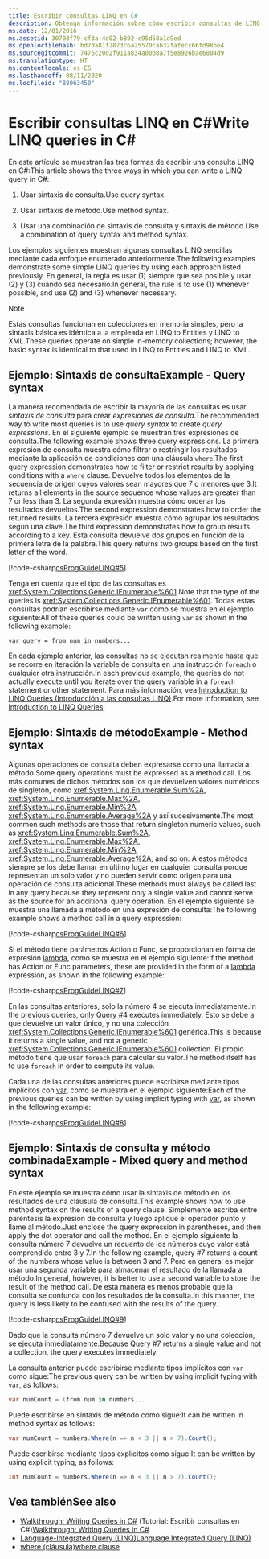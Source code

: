 ```yaml
---
title: Escribir consultas LINQ en C#
description: Obtenga información sobre cómo escribir consultas de LINQ en C#.
ms.date: 12/01/2016
ms.assetid: 30703f79-cf3a-4d02-b892-c95d58a1d9ed
ms.openlocfilehash: bd7da81f2873c6a25570cab32fafecc66fd98be4
ms.sourcegitcommit: 7476c20d2f911a834a00b8a7f5e8926bae6804d9
ms.translationtype: HT
ms.contentlocale: es-ES
ms.lasthandoff: 08/11/2020
ms.locfileid: "88063450"
---
```

# <a name="write-linq-queries-in-c"></a><span data-ttu-id="a8eed-103">Escribir consultas LINQ en C\#</span><span class="sxs-lookup"><span data-stu-id="a8eed-103">Write LINQ queries in C\#</span></span>

<span data-ttu-id="a8eed-104">En este artículo se muestran las tres formas de escribir una consulta LINQ en C#:</span><span class="sxs-lookup"><span data-stu-id="a8eed-104">This article shows the three ways in which you can write a LINQ query in C#:</span></span>

1. <span data-ttu-id="a8eed-105">Usar sintaxis de consulta.</span><span class="sxs-lookup"><span data-stu-id="a8eed-105">Use query syntax.</span></span>

2. <span data-ttu-id="a8eed-106">Usar sintaxis de método.</span><span class="sxs-lookup"><span data-stu-id="a8eed-106">Use method syntax.</span></span>

3. <span data-ttu-id="a8eed-107">Usar una combinación de sintaxis de consulta y sintaxis de método.</span><span class="sxs-lookup"><span data-stu-id="a8eed-107">Use a combination of query syntax and method syntax.</span></span>

<span data-ttu-id="a8eed-108">Los ejemplos siguientes muestran algunas consultas LINQ sencillas mediante cada enfoque enumerado anteriormente.</span><span class="sxs-lookup"><span data-stu-id="a8eed-108">The following examples demonstrate some simple LINQ queries by using each approach listed previously.</span></span> <span data-ttu-id="a8eed-109">En general, la regla es usar (1) siempre que sea posible y usar (2) y (3) cuando sea necesario.</span><span class="sxs-lookup"><span data-stu-id="a8eed-109">In general, the rule is to use (1) whenever possible, and use (2) and (3) whenever necessary.</span></span>

> [!NOTE]
> <span data-ttu-id="a8eed-110">Estas consultas funcionan en colecciones en memoria simples, pero la sintaxis básica es idéntica a la empleada en LINQ to Entities y LINQ to XML.</span><span class="sxs-lookup"><span data-stu-id="a8eed-110">These queries operate on simple in-memory collections; however, the basic syntax is identical to that used in LINQ to Entities and LINQ to XML.</span></span>

## <a name="example---query-syntax"></a><span data-ttu-id="a8eed-111">Ejemplo: Sintaxis de consulta</span><span class="sxs-lookup"><span data-stu-id="a8eed-111">Example - Query syntax</span></span>

<span data-ttu-id="a8eed-112">La manera recomendada de escribir la mayoría de las consultas es usar *sintaxis de consulta* para crear *expresiones de consulta*.</span><span class="sxs-lookup"><span data-stu-id="a8eed-112">The recommended way to write most queries is to use *query syntax* to create *query expressions*.</span></span> <span data-ttu-id="a8eed-113">En el siguiente ejemplo se muestran tres expresiones de consulta.</span><span class="sxs-lookup"><span data-stu-id="a8eed-113">The following example shows three query expressions.</span></span> <span data-ttu-id="a8eed-114">La primera expresión de consulta muestra cómo filtrar o restringir los resultados mediante la aplicación de condiciones con una cláusula `where`.</span><span class="sxs-lookup"><span data-stu-id="a8eed-114">The first query expression demonstrates how to filter or restrict results by applying conditions with a `where` clause.</span></span> <span data-ttu-id="a8eed-115">Devuelve todos los elementos de la secuencia de origen cuyos valores sean mayores que 7 o menores que 3.</span><span class="sxs-lookup"><span data-stu-id="a8eed-115">It returns all elements in the source sequence whose values are greater than 7 or less than 3.</span></span> <span data-ttu-id="a8eed-116">La segunda expresión muestra cómo ordenar los resultados devueltos.</span><span class="sxs-lookup"><span data-stu-id="a8eed-116">The second expression demonstrates how to order the returned results.</span></span> <span data-ttu-id="a8eed-117">La tercera expresión muestra cómo agrupar los resultados según una clave.</span><span class="sxs-lookup"><span data-stu-id="a8eed-117">The third expression demonstrates how to group results according to a key.</span></span> <span data-ttu-id="a8eed-118">Esta consulta devuelve dos grupos en función de la primera letra de la palabra.</span><span class="sxs-lookup"><span data-stu-id="a8eed-118">This query returns two groups based on the first letter of the word.</span></span>

[!code-csharp[csProgGuideLINQ#5](~/samples/snippets/csharp/concepts/linq/how-to-write-linq-queries_1.cs)]

<span data-ttu-id="a8eed-119">Tenga en cuenta que el tipo de las consultas es <xref:System.Collections.Generic.IEnumerable%601>.</span><span class="sxs-lookup"><span data-stu-id="a8eed-119">Note that the type of the queries is <xref:System.Collections.Generic.IEnumerable%601>.</span></span> <span data-ttu-id="a8eed-120">Todas estas consultas podrían escribirse mediante `var` como se muestra en el ejemplo siguiente:</span><span class="sxs-lookup"><span data-stu-id="a8eed-120">All of these queries could be written using `var` as shown in the following example:</span></span>

`var query = from num in numbers...`

<span data-ttu-id="a8eed-121">En cada ejemplo anterior, las consultas no se ejecutan realmente hasta que se recorre en iteración la variable de consulta en una instrucción `foreach` o cualquier otra instrucción.</span><span class="sxs-lookup"><span data-stu-id="a8eed-121">In each previous example, the queries do not actually execute until you iterate over the query variable in a `foreach` statement or other statement.</span></span> <span data-ttu-id="a8eed-122">Para más información, vea [Introduction to LINQ Queries (Introducción a las consultas LINQ)](../programming-guide/concepts/linq/introduction-to-linq-queries.md).</span><span class="sxs-lookup"><span data-stu-id="a8eed-122">For more information, see [Introduction to LINQ Queries](../programming-guide/concepts/linq/introduction-to-linq-queries.md).</span></span>

## <a name="example---method-syntax"></a><span data-ttu-id="a8eed-123">Ejemplo: Sintaxis de método</span><span class="sxs-lookup"><span data-stu-id="a8eed-123">Example - Method syntax</span></span>

<span data-ttu-id="a8eed-124">Algunas operaciones de consulta deben expresarse como una llamada a método.</span><span class="sxs-lookup"><span data-stu-id="a8eed-124">Some query operations must be expressed as a method call.</span></span> <span data-ttu-id="a8eed-125">Los más comunes de dichos métodos son los que devuelven valores numéricos de singleton, como <xref:System.Linq.Enumerable.Sum%2A>, <xref:System.Linq.Enumerable.Max%2A>, <xref:System.Linq.Enumerable.Min%2A>, <xref:System.Linq.Enumerable.Average%2A> y así sucesivamente.</span><span class="sxs-lookup"><span data-stu-id="a8eed-125">The most common such methods are those that return singleton numeric values, such as <xref:System.Linq.Enumerable.Sum%2A>, <xref:System.Linq.Enumerable.Max%2A>, <xref:System.Linq.Enumerable.Min%2A>, <xref:System.Linq.Enumerable.Average%2A>, and so on.</span></span> <span data-ttu-id="a8eed-126">A estos métodos siempre se los debe llamar en último lugar en cualquier consulta porque representan un solo valor y no pueden servir como origen para una operación de consulta adicional.</span><span class="sxs-lookup"><span data-stu-id="a8eed-126">These methods must always be called last in any query because they represent only a single value and cannot serve as the source for an additional query operation.</span></span> <span data-ttu-id="a8eed-127">En el ejemplo siguiente se muestra una llamada a método en una expresión de consulta:</span><span class="sxs-lookup"><span data-stu-id="a8eed-127">The following example shows a method call in a query expression:</span></span>

[!code-csharp[csProgGuideLINQ#6](~/samples/snippets/csharp/concepts/linq/how-to-write-linq-queries_2.cs)]

<span data-ttu-id="a8eed-128">Si el método tiene parámetros Action o Func, se proporcionan en forma de expresión [lambda](../language-reference/operators/lambda-expressions.md), como se muestra en el ejemplo siguiente:</span><span class="sxs-lookup"><span data-stu-id="a8eed-128">If the method has Action or Func parameters, these are provided in the form of a [lambda](../language-reference/operators/lambda-expressions.md) expression, as shown in the following example:</span></span>

[!code-csharp[csProgGuideLINQ#7](~/samples/snippets/csharp/concepts/linq/how-to-write-linq-queries_3.cs)]

<span data-ttu-id="a8eed-129">En las consultas anteriores, solo la número 4 se ejecuta inmediatamente.</span><span class="sxs-lookup"><span data-stu-id="a8eed-129">In the previous queries, only Query #4 executes immediately.</span></span> <span data-ttu-id="a8eed-130">Esto se debe a que devuelve un valor único, y no una colección <xref:System.Collections.Generic.IEnumerable%601> genérica.</span><span class="sxs-lookup"><span data-stu-id="a8eed-130">This is because it returns a single value, and not a generic <xref:System.Collections.Generic.IEnumerable%601> collection.</span></span> <span data-ttu-id="a8eed-131">El propio método tiene que usar `foreach` para calcular su valor.</span><span class="sxs-lookup"><span data-stu-id="a8eed-131">The method itself has to use `foreach` in order to compute its value.</span></span>

<span data-ttu-id="a8eed-132">Cada una de las consultas anteriores puede escribirse mediante tipos implícitos con [var](../language-reference/keywords/var.md), como se muestra en el ejemplo siguiente:</span><span class="sxs-lookup"><span data-stu-id="a8eed-132">Each of the previous queries can be written by using implicit typing with [var](../language-reference/keywords/var.md), as shown in the following example:</span></span>

[!code-csharp[csProgGuideLINQ#8](~/samples/snippets/csharp/concepts/linq/how-to-write-linq-queries_4.cs)]

## <a name="example---mixed-query-and-method-syntax"></a><span data-ttu-id="a8eed-133">Ejemplo: Sintaxis de consulta y método combinada</span><span class="sxs-lookup"><span data-stu-id="a8eed-133">Example - Mixed query and method syntax</span></span>

<span data-ttu-id="a8eed-134">En este ejemplo se muestra cómo usar la sintaxis de método en los resultados de una cláusula de consulta.</span><span class="sxs-lookup"><span data-stu-id="a8eed-134">This example shows how to use method syntax on the results of a query clause.</span></span> <span data-ttu-id="a8eed-135">Simplemente escriba entre paréntesis la expresión de consulta y luego aplique el operador punto y llame al método.</span><span class="sxs-lookup"><span data-stu-id="a8eed-135">Just enclose the query expression in parentheses, and then apply the dot operator and call the method.</span></span> <span data-ttu-id="a8eed-136">En el ejemplo siguiente la consulta número 7 devuelve un recuento de los números cuyo valor está comprendido entre 3 y 7.</span><span class="sxs-lookup"><span data-stu-id="a8eed-136">In the following example, query #7 returns a count of the numbers whose value is between 3 and 7.</span></span> <span data-ttu-id="a8eed-137">Pero en general es mejor usar una segunda variable para almacenar el resultado de la llamada a método.</span><span class="sxs-lookup"><span data-stu-id="a8eed-137">In general, however, it is better to use a second variable to store the result of the method call.</span></span> <span data-ttu-id="a8eed-138">De esta manera es menos probable que la consulta se confunda con los resultados de la consulta.</span><span class="sxs-lookup"><span data-stu-id="a8eed-138">In this manner, the query is less likely to be confused with the results of the query.</span></span>

[!code-csharp[csProgGuideLINQ#9](~/samples/snippets/csharp/concepts/linq/how-to-write-linq-queries_5.cs)]

<span data-ttu-id="a8eed-139">Dado que la consulta número 7 devuelve un solo valor y no una colección, se ejecuta inmediatamente.</span><span class="sxs-lookup"><span data-stu-id="a8eed-139">Because Query #7 returns a single value and not a collection, the query executes immediately.</span></span>

<span data-ttu-id="a8eed-140">La consulta anterior puede escribirse mediante tipos implícitos con `var` como sigue:</span><span class="sxs-lookup"><span data-stu-id="a8eed-140">The previous query can be written by using implicit typing with `var`, as follows:</span></span>

```csharp
var numCount = (from num in numbers...
```

<span data-ttu-id="a8eed-141">Puede escribirse en sintaxis de método como sigue:</span><span class="sxs-lookup"><span data-stu-id="a8eed-141">It can be written in method syntax as follows:</span></span>

```csharp
var numCount = numbers.Where(n => n < 3 || n > 7).Count();
```

<span data-ttu-id="a8eed-142">Puede escribirse mediante tipos explícitos como sigue:</span><span class="sxs-lookup"><span data-stu-id="a8eed-142">It can be written by using explicit typing, as follows:</span></span>

```csharp
int numCount = numbers.Where(n => n < 3 || n > 7).Count();
```

## <a name="see-also"></a><span data-ttu-id="a8eed-143">Vea también</span><span class="sxs-lookup"><span data-stu-id="a8eed-143">See also</span></span>

- <span data-ttu-id="a8eed-144">[Walkthrough: Writing Queries in C#](../programming-guide/concepts/linq/walkthrough-writing-queries-linq.md) (Tutorial: Escribir consultas en C#)</span><span class="sxs-lookup"><span data-stu-id="a8eed-144">[Walkthrough: Writing Queries in C#](../programming-guide/concepts/linq/walkthrough-writing-queries-linq.md)</span></span>
- [<span data-ttu-id="a8eed-145">Language-Integrated Query (LINQ)</span><span class="sxs-lookup"><span data-stu-id="a8eed-145">Language Integrated Query (LINQ)</span></span>](index.md)
- [<span data-ttu-id="a8eed-146">where (cláusula)</span><span class="sxs-lookup"><span data-stu-id="a8eed-146">where clause</span></span>](../language-reference/keywords/where-clause.md)
